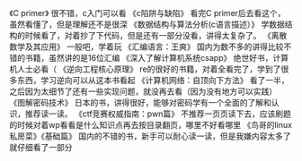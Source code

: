 《C primer》  很不错，c入门可以看
《c陷阱与缺陷》 看完C primer后去看这个，虽然看懂了，但是理解还不是很深
《数据结构与算法分析(c语言描述）》 学数据结构的时候看了，对着抄了下代码，但是还有一部分没看，讲得太复杂了。
《离散数学及其应用》              一般吧，学着玩
《汇编语言：王爽》             国内为数不多的讲得比较不错的书籍，虽然讲的是16位汇编
《深入了解计算机系统csapp》        绝世好书，计算机人士必看（
《逆向工程核心原理》                re的很好的书籍，对着全看完了，学到了很多东西，学习逆向可以从这本书看起
《计算机网络：自顶向下方法》        看了一半，之后因为太细节了还有一些实现问题，就没再去看（因为没有地方可以实践）
《图解密码技术》              日本的书，讲得很好，能够对密码学有一个全面的了解和认识，推荐读一读。
《ctf竞赛权威指南：pwn篇》    不推荐一页页读下去，应该刷题的时候对着wp看看是什么知识点再去按目录翻页，哪里不好看哪里
《鸟哥的linux私房菜》《基础篇》    国内的不错的书，新手可以耐心读一读，但是我嫌内容太多了就仔细看了一部分



